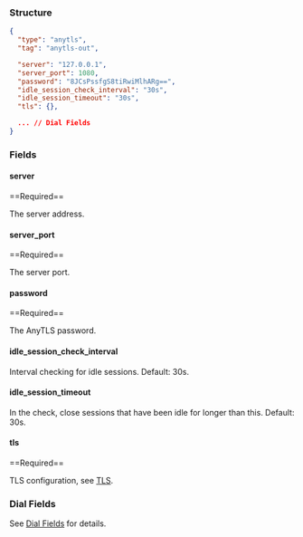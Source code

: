 ### Structure

```json
{
  "type": "anytls",
  "tag": "anytls-out",

  "server": "127.0.0.1",
  "server_port": 1080,
  "password": "8JCsPssfgS8tiRwiMlhARg==",
  "idle_session_check_interval": "30s",
  "idle_session_timeout": "30s",
  "tls": {},

  ... // Dial Fields
}
```

### Fields

#### server

==Required==

The server address.

#### server_port

==Required==

The server port.

#### password

==Required==

The AnyTLS password.

#### idle_session_check_interval

Interval checking for idle sessions. Default: 30s.

#### idle_session_timeout

In the check, close sessions that have been idle for longer than this. Default: 30s.

#### tls

==Required==

TLS configuration, see [TLS](/configuration/shared/tls/#outbound).

### Dial Fields

See [Dial Fields](/configuration/shared/dial/) for details.
